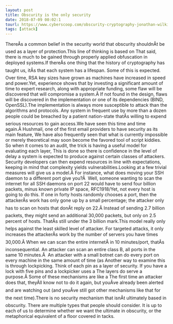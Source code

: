```yaml
---
layout: post
title: Obscurity is the only security
date: 2018-07-09 00:02:1
tourl: https://www.cyberscoop.com/obscurity-cryptography-jonathan-wilkins-op-ed/?category_news=technology
tags: [attack]
---
```

ThereÂs a common belief in the security world that obscurity shouldnÂt be used as a layer of protection.This line of thinking is based on That said, there is much to be gained through properly applied obfuscation in deployed systems.If thereÂs one thing that the history of cryptography has taught us, itÂs that each system has a lifespan. Some of this is expected. Over time, RSA key sizes have grown as machines have increased in speed and power.Yet, experience shows that by investing a significant amount of time to expert research, along with appropriate funding, some flaw will be discovered that will compromise a system.Â If not found in the design, flaws will be discovered in the implementation or one of its dependencies (BIND, OpenSSL).The implementation is always more susceptible to attack than the algorithms and protocols. Any system in frequent use by more than a dozen people could be breached by a patient nation-state thatÂs willing to expend serious resources to gain access.We have seen this time and time again.Â Hushmail, one of the first email providers to have security as its main feature, We have also frequently seen that what is currently impossible or merely theoretical may soon become the favored tool of script kiddies. So when it comes to an audit, the trick is having a useful model for evaluating each layer, This is done so there is confidence in the level of delay a system is expected to produce against certain classes of attackers. Security developers can then expend resources in line with expectations, keeping in mind that complexity yields vulnerabilities.Looking at a few trivial measures will give us a model.Â For instance, what does moving your SSH daemon to a different port give you?Â  Well, someone wanting to scan the internet for all SSH daemons on port 22 would have to send four billion packets, minus known private IP space, RFC1918/Yet, not every host is going to do this. If one in forty hosts randomly chooses a port, then the attackerÂs work has only gone up by a small percentage; the attacker only has to scan on hosts that donÂt reply on 22.Â Instead of sending 2.7 billion packets, they might send an additional 30,000 packets, but only on 2.5 percent of hosts. ThatÂs still under the 3 billion mark.This model really only helps against the least skilled level of attacker. For targeted attacks, it only increases the attackerÂs work by the number of servers you have times 30,000.Â When we can scan the entire internetÂ in 10 minutes/port, thatÂs inconsequential. An attacker can scan an entire class B, all ports in the same 10 minutes.Â  An attacker with a small botnet can do every port on every machine in the same amount of time (as Another way to examine this is through lockpicking. Think of each pin as a layer of security. If you have a lock with five pins and a lockpicker uses a The layers do serve a purpose.Â Some of these mechanisms are like a The first time an attacker does that, theyÂll know not to do it again, but youÂve already been alerted and are watching out (and youÂve still got other mechanisms like that for the next time).There is no security mechanism that isnÂt ultimately based in obscurity. There are multiple types that people should consider. It is up to each of us to determine whether we want the ultimate in obscurity, or the metaphorical equivalent of a floor covered in tacks.